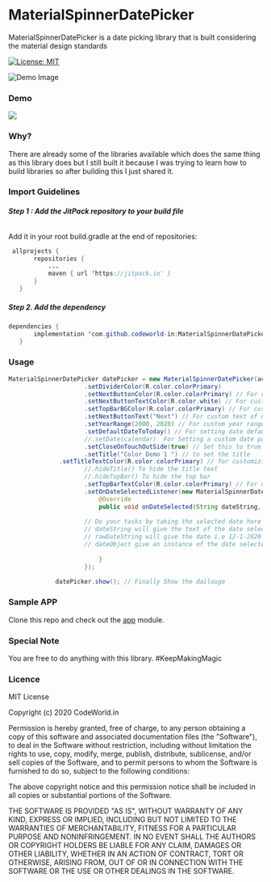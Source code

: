 # MaterialSpinnerDatePicker
MaterialSpinnerDatePicker is a date picking library that is built considering the material design standards

[![License: MIT](https://img.shields.io/badge/License-MIT-yellow.svg)](https://opensource.org/licenses/MIT)


![Demo Image](https://codeworld.in/wp-content/uploads/2020/05/promo_image_material_date_picker.png)

### Demo
![](https://github.com/codeworld-in/MaterialSpinnerDatePicker/blob/master/Demo.gif)





### Why?

There are already some of the libraries available which does the same thing as this library does but I still built it because I was trying to learn how to build libraries so after building this I just shared it.

### Import Guidelines 
 
 ###### **Step 1 : Add the JitPack repository to your build file**
Add it in your root build.gradle at the end of repositories:
 ```java
  allprojects {
		repositories {
			...
			maven { url 'https://jitpack.io' }
		}
	}
   ``` 
   
##### **Step 2. Add the dependency**
 ```java
dependencies {
		implementation 'com.github.codeworld-in:MaterialSpinnerDatePicker:1.3'
	}
  ```
  
  ### Usage  
   ```java
MaterialSpinnerDatePicker datePicker = new MaterialSpinnerDatePicker(activity)
                        .setDividerColor(R.color.colorPrimary)
                        .setNextButtonColor(R.color.colorPrimary) // For custom bg color of next button
                        .setNextButtonTextColor(R.color.white) // For custom Text color of next button
                        .setTopBarBGColor(R.color.colorPrimary) // For custom bg color of top bar
                        .setNextButtonText("Next") // For custom text of next button
                        .setYearRange(2000, 2020) // For custom year ranges 
                        .setDefaultDateToToday() // For setting date default to today's date
                        //.setDate(calendar)  For Setting a custom date pass an calender instance Object
                        .setCloseOnTouchOutSide(true) // Set this to true if you want to close dailouge on clicking outside of it
                        .setTitle("Color Demo 1 ") // to set the title 
			     .setTitleTextColor(R.color.colorPrimary) // for customizing text color of the title
                        //.hideTitle() To hide the title text
                        //.hideTopBar() To hide the top bar
                        .setTopBarTextColor(R.color.colorPrimary) // For custom top bar text color
                        .setOnDateSelectedListener(new MaterialSpinnerDatePicker.MaterialDatePickerListener() {
                            @Override
                            public void onDateSelected(String dateString, String rawDateString, Date dateObject) {
                            
                        // Do your tasks by taking the selected date here
                        // dateString will give the text of the date selected i.e Ex : 12 January 2020 
                        // rawDateString will give the date i.e 12-1-2020
                        // dateObject give an instance of the date selected Note : Time of dateObject instance will not be set 
                        
                            }
                        });

                datePicker.show(); // Finally Show the dailouge
```

### Sample APP

Clone this repo and check out the [app](https://github.com/codeworld-in/MaterialSpinnerDatePicker/tree/master/app) module.

### Special Note 

You are free to do anything with this library. #KeepMakingMagic


### Licence 

MIT License

Copyright (c) 2020 CodeWorld.in

Permission is hereby granted, free of charge, to any person obtaining a copy
of this software and associated documentation files (the "Software"), to deal
in the Software without restriction, including without limitation the rights
to use, copy, modify, merge, publish, distribute, sublicense, and/or sell
copies of the Software, and to permit persons to whom the Software is
furnished to do so, subject to the following conditions:

The above copyright notice and this permission notice shall be included in all
copies or substantial portions of the Software.

THE SOFTWARE IS PROVIDED "AS IS", WITHOUT WARRANTY OF ANY KIND, EXPRESS OR
IMPLIED, INCLUDING BUT NOT LIMITED TO THE WARRANTIES OF MERCHANTABILITY,
FITNESS FOR A PARTICULAR PURPOSE AND NONINFRINGEMENT. IN NO EVENT SHALL THE
AUTHORS OR COPYRIGHT HOLDERS BE LIABLE FOR ANY CLAIM, DAMAGES OR OTHER
LIABILITY, WHETHER IN AN ACTION OF CONTRACT, TORT OR OTHERWISE, ARISING FROM,
OUT OF OR IN CONNECTION WITH THE SOFTWARE OR THE USE OR OTHER DEALINGS IN THE
SOFTWARE.
